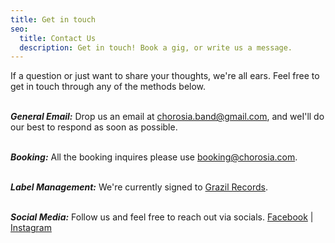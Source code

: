 ```yaml
---
title: Get in touch
seo:
  title: Contact Us
  description: Get in touch! Book a gig, or write us a message.
---
```


If a question or just want to share your thoughts, we're all ears. Feel free to get in touch through any of the methods below.
<br></br>

**_General Email:_**
Drop us an email at [chorosia.band@gmail.com](mailto:chorosia.band@gmail.com), and weI'll do our best to respond as soon as possible.
<br></br>

**_Booking:_**
All the booking inquires please use [booking@chorosia.com](mailto:booking@chorosia.com).
<br></br>

**_Label Management:_**
We're currently signed to [Grazil Records](grazil.at).
<br></br>

**_Social Media:_**
Follow us and feel free to reach out via socials.
[Facebook](https://www.facebook.com/@chorosia) | [Instagram](https://www.instagram.com/@chorosia.doom)